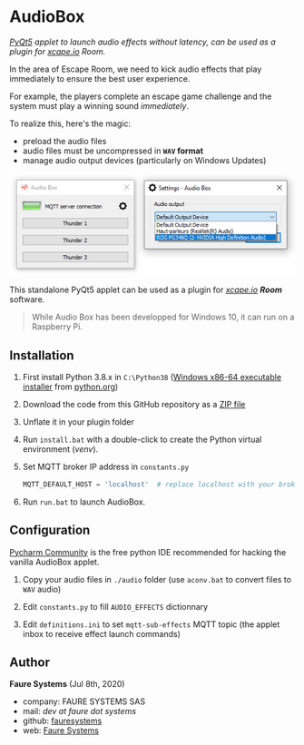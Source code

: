 # AudioBox
*<a href="https://www.learnpyqt.com/" target="_blank">PyQt5</a> applet to launch audio effects without latency, can be used as a plugin for <a href="https://xcape.io/" target="_blank">xcape.io</a> Room.*

In the area of Escape Room, we need to kick audio effects that play immediately to ensure the best user experience.

For example, the players complete an escape game challenge and the system must play a winning sound *immediately*.

To realize this, here's the magic:
* preload the audio files
* audio files must be uncompressed in **`WAV` format**
* manage audio output devices (particularly on Windows Updates)

![](screenshots/shot.png)

This standalone PyQt5 applet can be used as a plugin for *<a href="https://xcape.io/" target="_blank">xcape.io</a> __Room__* software.

> While Audio Box has been developped for Windows 10, it can run on a Raspberry Pi.

 
## Installation

1. First install Python 3.8.x in `C:\Python38` ([Windows x86-64 executable installer](https://www.python.org/ftp/python/3.8.2/python-3.8.2-amd64.exe) from <a href="https://www.python.org/downloads/release/python-382/" target="_blank">python.org</a>)

2. Download the code from this GitHub repository as a <a href="archive/master.zip" target="_blank">ZIP file</a>

3. Unflate it in your plugin folder

4. Run `install.bat` with a double-click to create the Python virtual environment (*venv*).

5. Set MQTT broker IP address in `constants.py`

    ```python
    MQTT_DEFAULT_HOST = 'localhost'  # replace localhost with your broker IP address
    ```

6. Run `run.bat` to launch AudioBox.


## Configuration
<a href="https://www.jetbrains.com/pycharm/download/" target="_blank">Pycharm Community</a> is the free python IDE recommended for hacking the vanilla AudioBox applet.

1. Copy your audio files in `./audio` folder (use `aconv.bat` to convert files to `WAV` audio)

2. Edit `constants.py` to fill `AUDIO_EFFECTS` dictionnary

3. Edit `definitions.ini` to set `mqtt-sub-effects` MQTT topic (the applet inbox to receive effect launch commands)


## Author

**Faure Systems** (Jul 8th, 2020)
* company: FAURE SYSTEMS SAS
* mail: *dev at faure dot systems*
* github: <a href="https://github.com/fauresystems?tab=repositories" target="_blank">fauresystems</a>
* web: <a href="https://faure.systems/" target="_blank">Faure Systems</a>